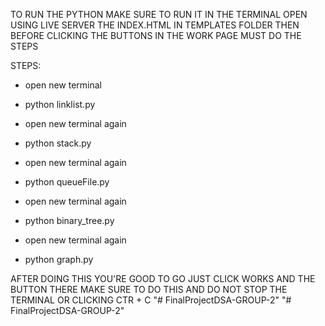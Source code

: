 TO RUN THE PYTHON MAKE SURE TO RUN IT IN THE TERMINAL
OPEN USING LIVE SERVER THE INDEX.HTML IN TEMPLATES FOLDER
THEN BEFORE CLICKING THE BUTTONS IN THE WORK PAGE MUST DO THE STEPS

STEPS:
- open new terminal
- python linklist.py

- open new terminal again
- python stack.py

- open new terminal again
- python queueFile.py

- open new terminal again
- python binary_tree.py

- open new terminal again
- python graph.py

AFTER DOING THIS YOU'RE GOOD TO GO JUST CLICK WORKS AND THE BUTTON THERE
MAKE SURE TO DO THIS AND DO NOT STOP THE TERMINAL OR CLICKING CTR + C
"# FinalProjectDSA-GROUP-2" 
"# FinalProjectDSA-GROUP-2" 
